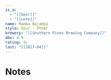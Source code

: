 ```yaml
---
is_a:
  - "[[beer]]"
  - "[[note]]"
name: Mamba Bajamba
style: Sour - Other
brewery: "[[Southern Pines Brewing Company]]"
abv: 4.9
rating: 👍
last: "[[2017-04]]"
---
```

# Notes

